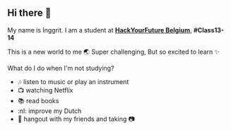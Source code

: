 ## Hi there :raised_hands:

My name is Inggrit. I am a student at [__HackYourFuture Belgium__](https://www.hackyourfuture.net),  **#Class13-14**

This is a new world to me :earth_asia:
Super challenging,
But so excited to learn :sparkles:

What do I do when I'm not studying? 

- :notes: listen to music or play an instrument
- :tv: watching Netflix
- :books: read books
- :nl: improve my Dutch
- :dancers: hangout with my friends and taking :camera: